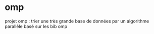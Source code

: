 # omp
projet omp : trier une très grande base de données par un algorithme parallèle basé sur les bib omp
